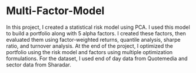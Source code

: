 # Multi-Factor-Model

In this project, I created a statistical risk model using PCA. I used this model to build a portfolio along with 5 alpha factors. I created these factors, then evaluated them using factor-weighted returns, quantile analysis, sharpe ratio, and turnover analysis. At the end of the project, I optimized the portfolio using the risk model and factors using multiple optimization formulations. For the dataset, I used end of day data from Quotemedia and sector data from Sharadar.

